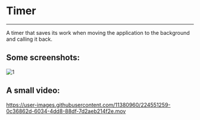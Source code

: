 # Timer
-----------------
A timer that saves its work when moving the application to the background and calling it back.

Some screenshots:
-----------------
![1](https://user-images.githubusercontent.com/11380960/224551231-a62a24a8-26b7-4114-b064-bd39ddd5cb49.png)

A small video:
-----------------
https://user-images.githubusercontent.com/11380960/224551259-0c36862d-6034-4dd8-88df-7d2aeb214f2e.mov

